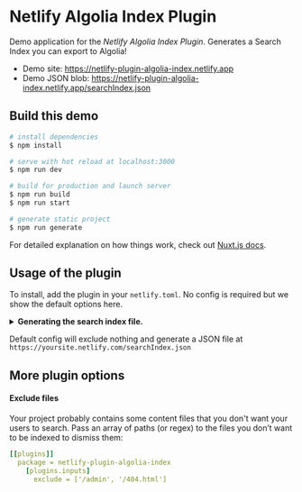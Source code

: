# Netlify Algolia Index Plugin

Demo application for the *Netlify Algolia Index Plugin*. Generates a Search Index you can export to Algolia!

- Demo site: https://netlify-plugin-algolia-index.netlify.app
- Demo JSON blob: https://netlify-plugin-algolia-index.netlify.app/searchIndex.json

## Build this demo

```bash
# install dependencies
$ npm install

# serve with hot reload at localhost:3000
$ npm run dev

# build for production and launch server
$ npm run build
$ npm run start

# generate static project
$ npm run generate
```

For detailed explanation on how things work, check out [Nuxt.js docs](https://nuxtjs.org).


## Usage of the plugin

To install, add the plugin in your `netlify.toml`. No config is required but we show the default options here.

<details>
<summary><b>Generating the search index file.</b></summary>

```toml
[[plugins]]
  package = netlify-plugin-algolia-index
    # all inputs is optional, we just show you the defaults below
    # [plugins.inputs]
      # exclude = [] # don't index this file
      # publishDirJSONFileName = searchIndex
```
</details>

Default config will exclude nothing and generate a JSON file at `https://yoursite.netlify.com/searchIndex.json`

## More plugin options

#### Exclude files

Your project probably contains some content files that you don't want your users to search. Pass an array of paths (or regex) to the files you don’t want to be indexed to dismiss them:

```yml
[[plugins]]
  package = netlify-plugin-algolia-index
    [plugins.inputs]
      exclude = ['/admin', '/404.html']
```
